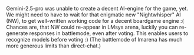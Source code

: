 Gemini-2.5-pro was unable to create a decent AI-engine for the game, yet.
We might need to have to wait for that enigmatic new "Nightwhisper" AI (NW), to get well-written working code for a decent boardgame engine :(
Chances are, that NW could re-appear in LMsys arena, luckily you can re-generate responses in battlemode, even after voting. This enables users to recognize models before voting :)
(The battlemode of lmarena has much more generous limits than direct-chat.)
